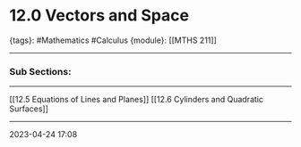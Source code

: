 # 12.0 Vectors and Space
{tags}: #Mathematics #Calculus 
{module}: [[MTHS 211]]

--- 
### Sub Sections:
---
[[12.5 Equations of Lines and Planes]]
[[12.6  Cylinders and Quadratic Surfaces]]

--- 
2023-04-24
17:08
